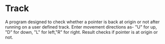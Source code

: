 # Track
A program designed to check whether a pointer is back at origin or not after running on a user defined track.
Enter movement directions as- "U" for up, "D" for down, "L" for left,"R" for right.
Result checks if pointer is at origin or  not.

